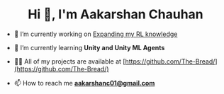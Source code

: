 <h1 align="center">Hi 👋, I'm Aakarshan Chauhan</h1>

- 🔭 I’m currently working on [Expanding my RL knowledge](https://github.com/The-Bread/reinforcement-learning)

- 🌱 I’m currently learning **Unity and Unity ML Agents**

- 👨‍💻 All of my projects are available at [https://github.com/The-Bread/](https://github.com/The-Bread/)

- 📫 How to reach me **aakarshanc01@gmail.com**
